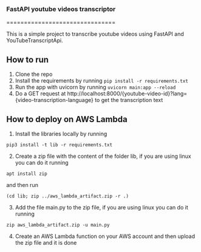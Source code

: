 ### FastAPI youtube videos transcriptor
===============================

This is a simple project to transcribe youtube videos using FastAPI and YouTubeTranscriptApi.

## How to run
1. Clone the repo
3. Install the requirements by running `pip install -r requirements.txt`
4. Run the app with uvicorn by running `uvicorn main:app --reload`
5. Do a GET request at http://localhost:8000/{youtube-video-id}?lang={video-transcription-language} to get the transcription text

## How to deploy on AWS Lambda

1. Install the libraries locally by running
```
pip3 install -t lib -r requirements.txt
```
2. Create a zip file with the content of the folder lib, if you are using linux you can do it running
```
apt install zip
```
  and then run
```
(cd lib; zip ../aws_lambda_artifact.zip -r .)
```
3. Add the file main.py to the zip file, if you are using linux you can do it running
```
zip aws_lambda_artifact.zip -u main.py
```
4. Create an AWS Lambda function on your AWS account and then upload the zip file and it is done
